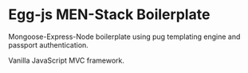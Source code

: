 # Egg-js MEN-Stack Boilerplate

Mongoose-Express-Node boilerplate using pug templating engine and passport authentication.

Vanilla JavaScript MVC framework.
